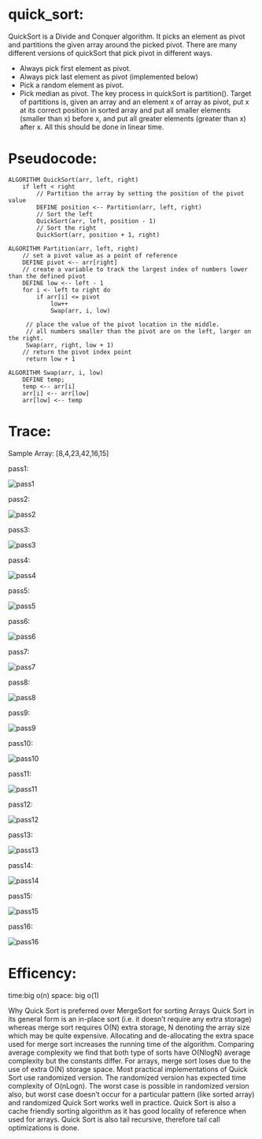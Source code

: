 # quick_sort:

QuickSort is a Divide and Conquer algorithm. It picks an element as pivot and partitions the given array around the picked pivot. There are many different versions of quickSort that pick pivot in different ways. 

* Always pick first element as pivot.
* Always pick last element as pivot (implemented below)
* Pick a random element as pivot.
* Pick median as pivot.
The key process in quickSort is partition(). Target of partitions is, given an array and an element x of array as pivot, put x at its correct position in sorted array and put all smaller elements (smaller than x) before x, and put all greater elements (greater than x) after x. All this should be done in linear time.

# Pseudocode:
```
ALGORITHM QuickSort(arr, left, right)
    if left < right
        // Partition the array by setting the position of the pivot value
        DEFINE position <-- Partition(arr, left, right)
        // Sort the left
        QuickSort(arr, left, position - 1)
        // Sort the right
        QuickSort(arr, position + 1, right)

ALGORITHM Partition(arr, left, right)
    // set a pivot value as a point of reference
    DEFINE pivot <-- arr[right]
    // create a variable to track the largest index of numbers lower than the defined pivot
    DEFINE low <-- left - 1
    for i <- left to right do
        if arr[i] <= pivot
            low++
            Swap(arr, i, low)

     // place the value of the pivot location in the middle.
     // all numbers smaller than the pivot are on the left, larger on the right.
     Swap(arr, right, low + 1)
    // return the pivot index point
     return low + 1

ALGORITHM Swap(arr, i, low)
    DEFINE temp;
    temp <-- arr[i]
    arr[i] <-- arr[low]
    arr[low] <-- temp
```

# Trace:

Sample Array: [8,4,23,42,16,15]

pass1:



![pass1](./Screenshot_1.png)





pass2:

![pass2](./Screenshot_2.png)






pass3:

![pass3](./Screenshot_3.png)





pass4:

![pass4](./Screenshot_4.png)




pass5:

![pass5](./Screenshot_5.png)


pass6:



![pass6](./Screenshot_6.png)





pass7:

![pass7](./Screenshot_7.png)






pass8:

![pass8](./Screenshot_8.png)





pass9:

![pass9](./Screenshot_9.png)



pass10:

![pass10](./Screenshot_10.png)


pass11:

![pass11](./Screenshot_11.png)




pass12:

![pass12](./Screenshot_12.png)


pass13:



![pass13](./Screenshot_13.png)





pass14:

![pass14](./Screenshot_14.png)






pass15:

![pass15](./Screenshot_15.png)





pass16:

![pass16](./Screenshot_16.png)



# Efficency:

time:big o(n)
space: big o(1)

Why Quick Sort is preferred over MergeSort for sorting Arrays 
Quick Sort in its general form is an in-place sort (i.e. it doesn’t require any extra storage) whereas merge sort requires O(N) extra storage, N denoting the array size which may be quite expensive. Allocating and de-allocating the extra space used for merge sort increases the running time of the algorithm. Comparing average complexity we find that both type of sorts have O(NlogN) average complexity but the constants differ. For arrays, merge sort loses due to the use of extra O(N) storage space.
Most practical implementations of Quick Sort use randomized version. The randomized version has expected time complexity of O(nLogn). The worst case is possible in randomized version also, but worst case doesn’t occur for a particular pattern (like sorted array) and randomized Quick Sort works well in practice.
Quick Sort is also a cache friendly sorting algorithm as it has good locality of reference when used for arrays.
Quick Sort is also tail recursive, therefore tail call optimizations is done.


